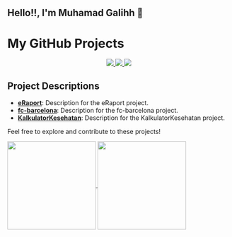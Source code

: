 ## Hello!!, I'm Muhamad Galihh 🐺

# My GitHub Projects

<div align="center">
  <a href="https://github.com/muhgalihhh/eRaport">
    <img src="https://github-readme-stats.vercel.app/api/pin/?username=muhgalihhh&repo=eRaport">
  </a>
  <a href="https://github.com/muhgalihhh/fc-barcelona">
    <img src="https://github-readme-stats.vercel.app/api/pin/?username=muhgalihhh&repo=Project-Spiderman">
  </a>
  <a href="https://github.com/muhgalihhh/KalkulatorKesehatan">
    <img src="https://github-readme-stats.vercel.app/api/pin/?username=muhgalihhh&repo=KalkulatorKesehatan">
  </a>
</div>

## Project Descriptions

- [**eRaport**](https://github.com/muhgalihhh/eRaport): Description for the eRaport project.
- [**fc-barcelona**](https://github.com/muhgalihhh/fc-barcelona): Description for the fc-barcelona project.
- [**KalkulatorKesehatan**](https://github.com/muhgalihhh/KalkulatorKesehatan): Description for the KalkulatorKesehatan project.

Feel free to explore and contribute to these projects!


<a href="https://github.com/muhgalihhh/">
  <img height=200 align="center" src="https://github-readme-stats.vercel.app/api?username=muhgalihhh&theme=dracula" />
</a>
<a href="https://github.com/muhgalihhh/">
  <img height=200 align="center" src="https://github-readme-stats.vercel.app/api/top-langs?username=muhgalihhh&layout=compact&langs_count=8&card_width=320&theme=dracula" />
</a>
